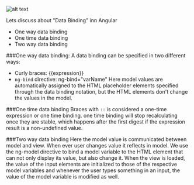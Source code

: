 

![alt text](https://github.com/ajit-kumar-azad/training/raw/master/Enterprise-App-Development-with-AngularJS/images/twowaydatabinding.png "Data Binding in Angular Template")

Lets discuss about "Data Binding" inn Angular

* One way data binding
* One time data binding
* Two way data binding

###One way data binding:
A data binding can be specified in two different ways:
* Curly braces: {{expression}}
* `ng-bind` directive: ng-bind="varName"
Here model values are automatically assigned to the HTML placeholder elements specified through the data binding notation, but the HTML elements don't change the values in the model.

###One time data binding
Braces with  `::` is considered a one-time expression or one time binding.
one time binding will stop recalculating once they are stable, which happens after the first digest if the expression result is a non-undefined value.

###Two way data binding
Here the model value is communicated between model and view. When ever user changes value it reflects in model.
We use the ng-model directive to bind a model variable to the HTML element that can not only display its value, but also change it.
When the view is loaded, the value of the input elements are initialized to those of the respective model variables and whenever the user types something in an input, the value of the model variable is modified as well.



